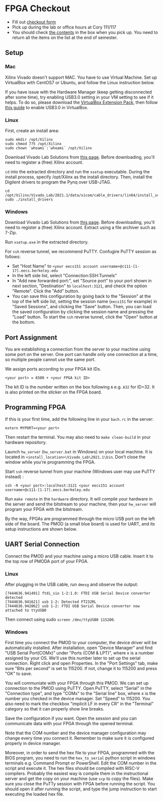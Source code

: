 # FPGA Checkout
 - Fill out [checkout form](https://forms.gle/VZY5py12vZjkePJk9)
 - Pick up during the lab or office hours at Cory 111/117
 - You should check [the contents](https://bit.ly/3qoGHUk) in the box when you pick up. You need to return all the items on the list at the end of semester.

## Setup
### Mac
Xilinx Vivado doesn't support MAC.
You have to use Virtual Machine.
Set up VirtualBox with CentOS7 or Ubuntu, and follow the Linux instruction below.

If you have issue with the Hardware Manager (keep getting disconnected after some time), 
try enabling USB3.0 setting in your VM setting to see if it helps. 
To do so, please download the [VirtualBox Extension Pack](https://www.oracle.com/virtualization/technologies/vm/downloads/virtualbox-downloads.html#extpack),
then follow [this guide](https://techspite.com/how-to-install-virtualbox-extension-pack-and-enable-usb-3-0-2/) to enable USB3.0 in VirtualBox.

### Linux
First, create an install area:
```
sudo mkdir /opt/Xilinx
sudo chmod 775 /opt/Xilinx
sudo chown `whoami`:`whoami` /opt/Xilinx
```

Download Vivado Lab Solutions from [this page](https://www.xilinx.com/support/download/index.html/content/xilinx/en/downloadNav/vivado-design-tools/2021-1.html).
Before downloading, you'll need to register a (free) Xilinx account.

`cd` into the extracted directory and run the `xsetup` executable.
During the install process, specify /opt/Xilinx as the install directory.
Then, install the Digilent drivers to program the Pynq over USB-JTAG.
```
cd /opt/Xilinx/Vivado_Lab/2021.1/data/xicom/cable_drivers/lin64/install_script/install_drivers
sudo ./install_drivers
```

### Windows
Download Vivado Lab Solutions from [this page](https://www.xilinx.com/support/download/index.html/content/xilinx/en/downloadNav/vivado-design-tools/2021-1.html).
Before downloading, you'll need to register a (free) Xilinx account.
Extract using a file archiver such as 7-Zip.

Run `xsetup.exe` in the extracted directory.

For `ssh` reverse tunnel, we recommend PuTTY.
Confugire PuTTY session as follows:
 - Set "Host Name" to `<your eecs151 account username>@c111-[1-17].eecs.berkeley.edu`
 - In the left side list, select "Connection:SSH:Tunnels"
 - In "Add new forwarded port:", set "Source port" to your port shown in next section, "Destination" to `localhost:3121`, and check the option "Remote". Click the "Add" button.
 - You can save this configuration by going back to the "Session" at the top of the left side list, setting the session name (`eecs151` for example) in "Saved Sessions", and clicking the "Save" button. Then, you can load the saved configuration by clicking the session name and pressing the "Load" button.
To start the `ssh` reverse tunnel, click the "Open" button at the bottom.



## Port Assignment
You are establishing a connection from the server to your machine using some port on the server.
One port can handle only one connection at a time, so multiple people cannot use the same port.

We assign ports according to your FPGA kit IDs.
```
<your port> = 6500 + <your FPGA kit ID>
```
The kit ID is the number written on the box following `A` e.g. `A32` for ID=32.
It is also printed on the sticker on the FPGA board.



## Programming FPGA
If this is your first time, add the following line in your `bach.rc` in the server:
```
extern MYPORT=<your port>
```
Then restart the terminal.
You may also need to `make clean-build` in your hardware repository.

Launch `hw_server` (`hw_server.bat` in Windows) on your local machine. It is located in `<install_location>\Vivado_Lab\2021.1\bin`.
Don't close the window while you're programming the FPGA.

Start `ssh` reverse tunnel from your machine (Windows user may use PuTTY instead)
:
```
ssh -R <your port>:localhost:3121 <your eecs151 account username>@c111-[1-17].eecs.berkeley.edu
```

Run `make remote` in the `hardware` directory. It will compile your hardware in the server and send the bitstream to your machine, then your `hw_server` will program your FPGA with the bitstream.

By the way, FPGAs are programmed through the micro USB port on the left side of the board.
The PMOD (a small blue board) is used for UART, and its setup instructions are shown below.



## UART Serial Connection
Connect the PMOD and your machine using a micro USB cable.
Insert it to the top row of PMODA port of your FPGA.

### Linux
After plugging in the USB cable, run `dmesg` and observe the output:
```
[7444636.941491] ftdi_sio 1-2:1.0: FTDI USB Serial Device converter detected
[7444636.941621] usb 1-2: Detected FT232RL
[7444636.942062] usb 1-2: FTDI USB Serial Device converter now attached to ttyUSB0
```
Then connect using sudo `screen /dev/ttyUSB0 115200`.


### Windows
First time you connect the PMOD to your computer, the device driver will be automatically installed.
After installation, open "Device Manager" and find "USB Serial Port(COMx)" under "Ports (COM & LPT)",
where x is a number assigned by your OS.
We'll use this number later to set up the serial connection.
Right click and open Properties.
In the "Port Settings" tab, make sure "Bits per second" is set to 115200.
If not, change it to 115200 and press "OK" to save.

You will communiate with your FPGA through this PMOD.
We can set up connection to the PMOD using PuTTY.
Open PuTTY, select "Serial" in the "Connection type",
and type "COMx" to the "Serial line" box, where x is the number you checked in the device manager.
Set "Speed" to 115200.
You also need to mark the checkbox "implicit LF in every CR" in the "Terminal" category so that it can properly show line breaks. 

Save the configuration if you want.
Open the session and you can communicate data with your FPGA through the opened terminal.

Note that the COM number and the device manager configuration may change every time you connect it.
Remember to make sure it is configured properly in device manager.

Moreover, in order to send the hex file to your FPGA, programmed with the BIOS program,
you need to run the `hex_to_serial` python script in windows terminals e.g. Command Prompt or PowerShell.
Edit the COM number in the script and execute it.
The hex files should be compiled with RISC-V compilers.
Probably the easiest way is compile them in the instructional server and get the copy on your machine (use `scp` to copy the files).
Make sure you close the PuTTy session with FPGA before running the script.
You should open it after running the script, and type the jump instruction to start executing the loaded hex file.
